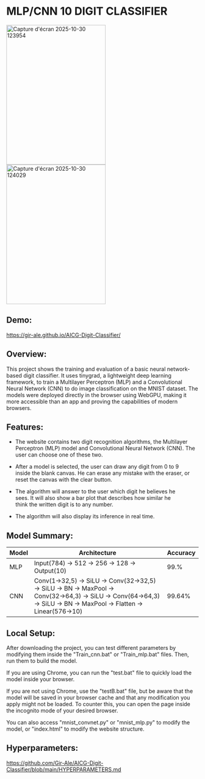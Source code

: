 # MLP/CNN 10 DIGIT CLASSIFIER
<img width="260" height="365" alt="Capture d'écran 2025-10-30 123954" src="https://github.com/user-attachments/assets/a83c68ae-c457-4cc4-bb25-ec2f02dd8521" />
<img width="260" height="365" alt="Capture d'écran 2025-10-30 124029" src="https://github.com/user-attachments/assets/a0f9f480-65a3-4a41-8cb1-6e86e5e7aa47" />

## Demo:

https://gir-ale.github.io/AICG-Digit-Classifier/

## Overview:
This project shows the training and evaluation of a basic neural network-based digit classifier. It uses tinygrad, a lightweight deep learning framework, to train a Multilayer Perceptron (MLP) and a Convolutional Neural Network (CNN) to do image classification on the MNIST dataset. 
The models were deployed directly in the browser using WebGPU, making it more accessible than an app and proving the capabilities of modern browsers.


## Features:

 - The website contains two digit recognition algorithms, the Multilayer
   Perceptron (MLP)  model and Convolutional Neural Network (CNN). The user can
   choose one of these two.
   
 - After a model is selected, the user can draw any digit from 0 to 9   
   inside the blank canvas. He can erase any mistake with the eraser, or
   reset the canvas with the clear button.

   

 - The algorithm will answer to the user which digit he believes he   
   sees. It will also show a bar plot that describes how similar he   
   think the written digit is to any number.

   

 - The algorithm will also display its inference in real time.

## Model Summary:
| Model | Architecture |Accuracy|
|--|--|--|
|MLP|Input(784) → 512 → 256 → 128 → Output(10)|99.%|
|CNN|Conv(1→32,5) → SiLU → Conv(32→32,5) → SiLU → BN → MaxPool → Conv(32→64,3) → SiLU → Conv(64→64,3) → SiLU → BN → MaxPool → Flatten → Linear(576→10)|99.64%|


## Local Setup:

After downloading the project, you can test different parameters by modifying them inside the "Train_cnn.bat" or "Train_mlp.bat" files. Then, run them to build the model.

If you are using Chrome, you can run the "test.bat" file to quickly load the model inside your browser.

If you are not using Chrome, use the "testB.bat" file, but be aware that the model will be saved in your browser cache and that any modification you apply might not be loaded. To counter this, you can open the page inside the incognito mode of your desired browser.

You can also access "mnist_convnet.py" or "mnist_mlp.py" to modify the model, or "index.html" to modify the website structure.




## Hyperparameters:


https://github.com/Gir-Ale/AICG-Digit-Classifier/blob/main/HYPERPARAMETERS.md
